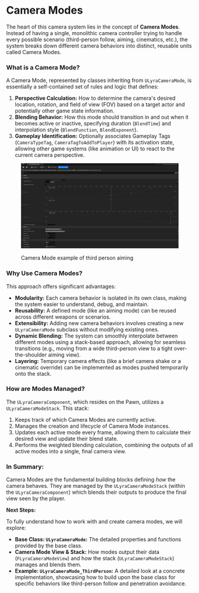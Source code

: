 # Camera Modes

The heart of this camera system lies in the concept of **Camera Modes**. Instead of having a single, monolithic camera controller trying to handle every possible scenario (third-person follow, aiming, cinematics, etc.), the system breaks down different camera behaviors into distinct, reusable units called Camera Modes.

### **What is a Camera Mode?**

A Camera Mode, represented by classes inheriting from `ULyraCameraMode`, is essentially a self-contained set of rules and logic that defines:

1. **Perspective Calculation:** How to determine the camera's desired location, rotation, and field of view (FOV) based on a target actor and potentially other game state information.
2. **Blending Behavior:** How this mode should transition in and out when it becomes active or inactive, specifying duration (`BlendTime`) and interpolation style (`BlendFunction`, `BlendExponent`).
3. **Gameplay Identification:** Optionally associates Gameplay Tags (`CameraTypeTag`, `CameraTagToAddToPlayer`) with its activation state, allowing other game systems (like animation or UI) to react to the current camera perspective.

<figure><img src="../../../.gitbook/assets/image (2) (1) (1) (1) (1) (1).png" alt=""><figcaption><p>Camera Mode example of third person aiming</p></figcaption></figure>

### **Why Use Camera Modes?**

This approach offers significant advantages:

* **Modularity:** Each camera behavior is isolated in its own class, making the system easier to understand, debug, and maintain.
* **Reusability:** A defined mode (like an aiming mode) can be reused across different weapons or scenarios.
* **Extensibility:** Adding new camera behaviors involves creating a new `ULyraCameraMode` subclass without modifying existing ones.
* **Dynamic Blending:** The system can smoothly interpolate between different modes using a stack-based approach, allowing for seamless transitions (e.g., moving from a wide third-person view to a tight over-the-shoulder aiming view).
* **Layering:** Temporary camera effects (like a brief camera shake or a cinematic override) can be implemented as modes pushed temporarily onto the stack.

### **How are Modes Managed?**

The `ULyraCameraComponent`, which resides on the Pawn, utilizes a `ULyraCameraModeStack`. This stack:

1. Keeps track of which Camera Modes are currently active.
2. Manages the creation and lifecycle of Camera Mode instances.
3. Updates each active mode every frame, allowing them to calculate their desired view and update their blend state.
4. Performs the weighted blending calculation, combining the outputs of all active modes into a single, final camera view.

### **In Summary:**

Camera Modes are the fundamental building blocks defining _how_ the camera behaves. They are managed by the `ULyraCameraModeStack` (within the `ULyraCameraComponent`) which blends their outputs to produce the final view seen by the player.

**Next Steps:**

To fully understand how to work with and create camera modes, we will explore:

* **Base Class: `ULyraCameraMode`:** The detailed properties and functions provided by the base class.
* **Camera Mode View & Stack:** How modes output their data (`FLyraCameraModeView`) and how the stack (`ULyraCameraModeStack`) manages and blends them.
* **Example: `ULyraCameraMode_ThirdPerson`:** A detailed look at a concrete implementation, showcasing how to build upon the base class for specific behaviors like third-person follow and penetration avoidance.

